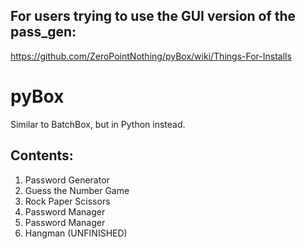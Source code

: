## For users trying to use the GUI version of the pass_gen:
https://github.com/ZeroPointNothing/pyBox/wiki/Things-For-Installs

# pyBox
Similar to BatchBox, but in Python instead.

## Contents:

1. Password Generator
2. Guess the Number Game
3. Rock Paper Scissors
4. Password Manager
5. Password Manager
6. Hangman (UNFINISHED)
